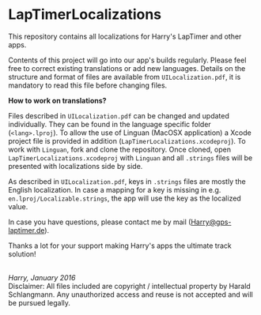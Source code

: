# LapTimerLocalizations
This repository contains all localizations for Harry's LapTimer and other apps.

Contents of this project will go into our app's builds regularly. Please feel free to correct existing translations or add new languages. Details on the structure and format of files are available from `UILocalization.pdf`, it is mandatory to read this file before changing files.

<b>How to work on translations?</b>

Files described in `UILocalization.pdf` can be changed and updated individually. They can be found in the language specific folder (`<lang>.lproj`). To allow the use of Linguan (MacOSX application) a Xcode project file is provided in addition
(`LapTimerLocalizations.xcodeproj`). To work with `Linguan`, fork and clone the repository. Once cloned, open `LapTimerLocalizations.xcodeproj` with `Linguan` and all `.strings` files will be presented with localizations side by side.

As described in `UILocalization.pdf`, keys in `.strings` files are mostly the English localization. In case a mapping for a key is missing in e.g. `en.lproj/Localizable.strings`, the app will use the key as the localized value. 

In case you have questions, please contact me by mail (Harry@gps-laptimer.de).

Thanks a lot for your support making Harry's apps the ultimate track solution!

<br>
<i>Harry, January 2016</i>

<br>
Disclaimer: All files included are copyright / intellectual property by Harald Schlangmann. 
Any unauthorized access and reuse is not accepted and will be pursued legally.
